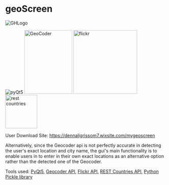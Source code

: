 # geoScreen

![GHLogo](https://user-images.githubusercontent.com/39264885/92990521-2a086680-f4ab-11ea-8956-34e3257e3143.png)

![pyQt5](https://bs-uploads.toptal.io/blackfish-uploads/components/skill_page/content/logo_file/logo/195552/pyqt-caec91f10186bed5702797db226cc442.png) <img src="https://geocoder.readthedocs.io/_static/geocoder.png" alt="GeoCoder" width="150" height="200" /> <img src="https://res.cloudinary.com/practicaldev/image/fetch/s--IELEiREY--/c_limit%2Cf_auto%2Cfl_progressive%2Cq_auto%2Cw_880/https://thepracticaldev.s3.amazonaws.com/i/g7r7tjxf0mxxrdrn0eme.png" alt="flickr" width="200"/> <img src="https://pbs.twimg.com/profile_images/810218378250031105/XzrDMaZV_400x400.jpg" alt="rest countries" width="100" height="105"/>


User Download Site: https://dennaligrissom7.wixsite.com/mygeoscreen


Alternatively, since the Geocoder api is not perfectly accurate in detecting the user's exact location and city name, the gui's main functionality is to enable users in to enter in their own exact locations as an alternative option rather than the detected one of the Geocoder.

Tools used: 
[PyQt5](https://pypi.org/project/PyQt5/),
[Geocoder API](https://geocoder.readthedocs.io/),
[Flickr API](https://www.flickr.com/services/api/),
[REST Countries API](https://restcountries.eu/),
[Python Pickle library](https://docs.python.org/3/library/pickle.html)



